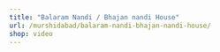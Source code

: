```yaml
---
title: "Balaram Nandi / Bhajan nandi House"
url: /murshidabad/balaram-nandi-bhajan-nandi-house/
shop: video
---
```

